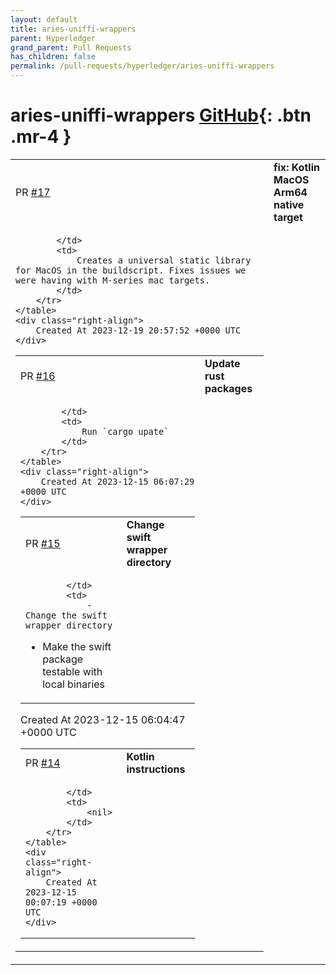 ```yaml
---
layout: default
title: aries-uniffi-wrappers
parent: Hyperledger
grand_parent: Pull Requests
has_children: false
permalink: /pull-requests/hyperledger/aries-uniffi-wrappers
---
```


# aries-uniffi-wrappers <span class="fs-3 right-align">[GitHub](https://github.com/hyperledger/aries-uniffi-wrappers){: .btn .mr-4 }</span>


<div>
    <table>
        <tr>
            <td>
                PR <a href="https://github.com/hyperledger/aries-uniffi-wrappers/pull/17" class=".btn">#17</a>
            </td>
            <td>
                <b>
                    fix: Kotlin MacOS Arm64 native target
                </b>
            </td>
        </tr>
        <tr>
            <td>
                
            </td>
            <td>
                Creates a universal static library for MacOS in the buildscript. Fixes issues we were having with M-series mac targets.
            </td>
        </tr>
    </table>
    <div class="right-align">
        Created At 2023-12-19 20:57:52 +0000 UTC
    </div>
</div>

<div>
    <table>
        <tr>
            <td>
                PR <a href="https://github.com/hyperledger/aries-uniffi-wrappers/pull/16" class=".btn">#16</a>
            </td>
            <td>
                <b>
                    Update rust packages
                </b>
            </td>
        </tr>
        <tr>
            <td>
                
            </td>
            <td>
                Run `cargo upate`
            </td>
        </tr>
    </table>
    <div class="right-align">
        Created At 2023-12-15 06:07:29 +0000 UTC
    </div>
</div>

<div>
    <table>
        <tr>
            <td>
                PR <a href="https://github.com/hyperledger/aries-uniffi-wrappers/pull/15" class=".btn">#15</a>
            </td>
            <td>
                <b>
                    Change swift wrapper directory
                </b>
            </td>
        </tr>
        <tr>
            <td>
                
            </td>
            <td>
                - Change the swift wrapper directory
- Make the swift package testable with local binaries
            </td>
        </tr>
    </table>
    <div class="right-align">
        Created At 2023-12-15 06:04:47 +0000 UTC
    </div>
</div>

<div>
    <table>
        <tr>
            <td>
                PR <a href="https://github.com/hyperledger/aries-uniffi-wrappers/pull/14" class=".btn">#14</a>
            </td>
            <td>
                <b>
                    Kotlin instructions
                </b>
            </td>
        </tr>
        <tr>
            <td>
                
            </td>
            <td>
                <nil>
            </td>
        </tr>
    </table>
    <div class="right-align">
        Created At 2023-12-15 00:07:19 +0000 UTC
    </div>
</div>

